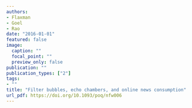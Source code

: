 ```yaml
---
authors:
- Flaxman
- Goel
- Rao
date: "2016-01-01"
featured: false
image:
  caption: ""
  focal_point: ""
  preview_only: false
publication: ""
publication_types: ["2"]
tags:
- ""
title: "Filter bubbles, echo chambers, and online news consumption"
url_pdf: https://doi.org/10.1093/poq/nfw006
---
```

